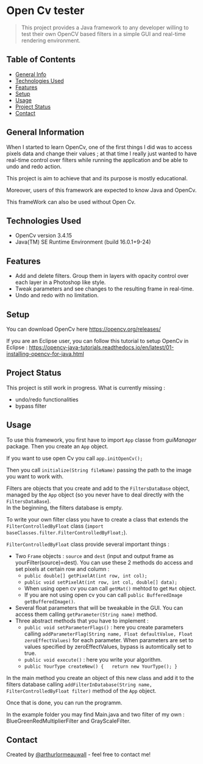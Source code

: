 # Open Cv tester

> This project provides a Java framework to any developer willing to test their own OpenCV based filters in a simple GUI and real-time rendering environment.

## Table of Contents
* [General Info](#general-information)
* [Technologies Used](#technologies-used)
* [Features](#features)
* [Setup](#setup)
* [Usage](#usage)
* [Project Status](#project-status)
* [Contact](#contact)


## General Information

When I started to learn OpenCv, one of the first things I did was to access pixels data and change their values ; at that time I really just wanted to have real-time control over filters while running the application and be able to undo and redo action.

This project is aim to achieve that and its purpose is mostly educational. 

Moreover, users of this framework are expected to know Java and OpenCv.

This frameWork can also be used without Open Cv.


## Technologies Used

- OpenCv version 3.4.15
- Java(TM) SE Runtime Environment (build 16.0.1+9-24)


## Features
- Add and delete filters. Group them in layers with opacity control over each layer in a Photoshop like style.
- Tweak parameters and see changes to the resulting frame in real-time.
- Undo and redo with no limitation.


## Setup
You can download OpenCv here https://opencv.org/releases/

If you are an Eclipse user, you can follow this tutorial to setup OpenCv in Eclipse :
https://opencv-java-tutorials.readthedocs.io/en/latest/01-installing-opencv-for-java.html


## Project Status
This project is still work in progress.
What is currently missing :
* undo/redo functionalities
* bypass filter


## Usage

To use this framework, you first have to import `App` classe from *guiManager* package. Then you create an `App` object.

If you want to use open Cv you call `app.initOpenCv();`

Then you call `initialize(String fileName)` passing the path to the image you want to work with.

Filters are objects that you create and add to the `FiltersDataBase` object, managed by the `App` object (so you never have to deal directly with the `FiltersDataBase`).  
In the beginning, the filters database is empty. 

To write your own filter class you have to create a class that extends the `FilterControlledByFloat` class (`import baseClasses.filter.FilterControlledByFloat;`).

`FilterControlledByFloat` class provide several important things : 
* Two `Frame` objects : `source` and `dest` (input and output frame as yourFilter(source)=dest). You can use these 2 methods do access and set pixels at certain row and column : 
	* `public double[] getPixelAt(int row, int col);`
	* `public void setPixelAt(int row, int col, double[] data);`
	*   When using open cv you can call `getMat()` mehtod to get `Mat` object. 
	*   If you are not using open cv you can call `public BufferedImage getBufferedImage()`.
* Several float parameters that will be tweakable in the GUI. You can access them calling `getParameter(String name)` method.
* Three abstract methods that you have to implement : 
  * `public void setParameterFlags()` : here you create parameters calling `addParameterFlag(String name, Float defaultValue, Float zeroEffectValues)` for each parameter. When parameters are set to values specified by zeroEffectValues, bypass is automtically set to true.
  * `public void execute()` : here you write your algorithm. 
  * `public YourType createNew() {	
		return new YourType();
	}`

In the main method you create an object of this new class and add it to the filters database calling `addFilterInDatabase(String name, FilterControlledByFloat filter)` method of the `App` object.

Once that is done, you can run the programm. 

In the example folder you may find Main.java and two filter of my own : BlueGreenRedMultiplierFilter and GrayScaleFilter. 

## Contact
Created by [@arthurlormeauwall](https://github.com/arthurlormeauwall) - feel free to contact me!




